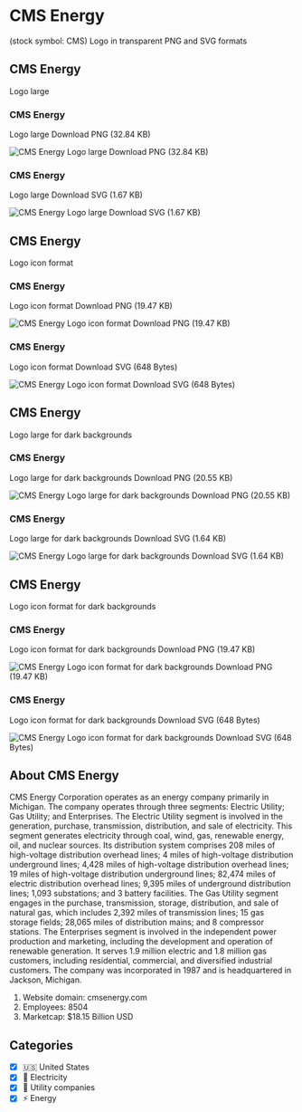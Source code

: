 # CMS Energy
 (stock symbol: CMS) Logo in transparent PNG and SVG formats

## CMS Energy
 Logo large

### CMS Energy
 Logo large Download PNG (32.84 KB)

![CMS Energy
 Logo large Download PNG (32.84 KB)](/img/orig/CMS_BIG-f2f0ca23.png)

### CMS Energy
 Logo large Download SVG (1.67 KB)

![CMS Energy
 Logo large Download SVG (1.67 KB)](/img/orig/CMS_BIG-9a73fab8.svg)

## CMS Energy
 Logo icon format

### CMS Energy
 Logo icon format Download PNG (19.47 KB)

![CMS Energy
 Logo icon format Download PNG (19.47 KB)](/img/orig/CMS-2b72b642.png)

### CMS Energy
 Logo icon format Download SVG (648 Bytes)

![CMS Energy
 Logo icon format Download SVG (648 Bytes)](/img/orig/CMS-e87c6b0e.svg)

## CMS Energy
 Logo large for dark backgrounds

### CMS Energy
 Logo large for dark backgrounds Download PNG (20.55 KB)

![CMS Energy
 Logo large for dark backgrounds Download PNG (20.55 KB)](/img/orig/CMS_BIG.D-13c1bebc.png)

### CMS Energy
 Logo large for dark backgrounds Download SVG (1.64 KB)

![CMS Energy
 Logo large for dark backgrounds Download SVG (1.64 KB)](/img/orig/CMS_BIG.D-07acfce9.svg)

## CMS Energy
 Logo icon format for dark backgrounds

### CMS Energy
 Logo icon format for dark backgrounds Download PNG (19.47 KB)

![CMS Energy
 Logo icon format for dark backgrounds Download PNG (19.47 KB)](/img/orig/CMS.D-b186f753.png)

### CMS Energy
 Logo icon format for dark backgrounds Download SVG (648 Bytes)

![CMS Energy
 Logo icon format for dark backgrounds Download SVG (648 Bytes)](/img/orig/CMS.D-6dc48676.svg)

## About CMS Energy


CMS Energy Corporation operates as an energy company primarily in Michigan. The company operates through three segments: Electric Utility; Gas Utility; and Enterprises. The Electric Utility segment is involved in the generation, purchase, transmission, distribution, and sale of electricity. This segment generates electricity through coal, wind, gas, renewable energy, oil, and nuclear sources. Its distribution system comprises 208 miles of high-voltage distribution overhead lines; 4 miles of high-voltage distribution underground lines; 4,428 miles of high-voltage distribution overhead lines; 19 miles of high-voltage distribution underground lines; 82,474 miles of electric distribution overhead lines; 9,395 miles of underground distribution lines; 1,093 substations; and 3 battery facilities. The Gas Utility segment engages in the purchase, transmission, storage, distribution, and sale of natural gas, which includes 2,392 miles of transmission lines; 15 gas storage fields; 28,065 miles of distribution mains; and 8 compressor stations. The Enterprises segment is involved in the independent power production and marketing, including the development and operation of renewable generation. It serves 1.9 million electric and 1.8 million gas customers, including residential, commercial, and diversified industrial customers. The company was incorporated in 1987 and is headquartered in Jackson, Michigan.

1. Website domain: cmsenergy.com
2. Employees: 8504
3. Marketcap: $18.15 Billion USD


## Categories
- [x] 🇺🇸 United States
- [x] 🔋 Electricity
- [x] 🚰 Utility companies
- [x] ⚡ Energy
